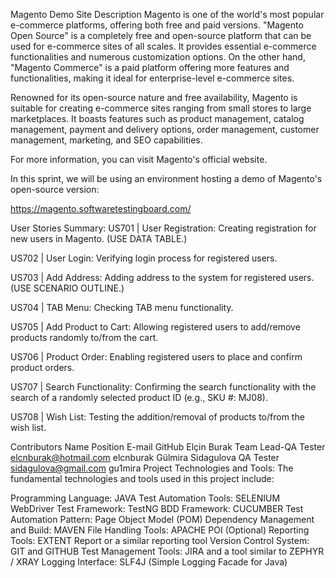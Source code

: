 Magento Demo Site
Description
Magento is one of the world's most popular e-commerce platforms, offering both free and paid versions. "Magento Open Source" is a completely free and open-source platform that can be used for e-commerce sites of all scales. It provides essential e-commerce functionalities and numerous customization options. On the other hand, "Magento Commerce" is a paid platform offering more features and functionalities, making it ideal for enterprise-level e-commerce sites.

Renowned for its open-source nature and free availability, Magento is suitable for creating e-commerce sites ranging from small stores to large marketplaces. It boasts features such as product management, catalog management, payment and delivery options, order management, customer management, marketing, and SEO capabilities.

For more information, you can visit Magento's official website.

In this sprint, we will be using an environment hosting a demo of Magento's open-source version:

https://magento.softwaretestingboard.com/

User Stories Summary:
US701 | User Registration:
Creating registration for new users in Magento.
(USE DATA TABLE.)

US702 | User Login:
Verifying login process for registered users.

US703 | Add Address:
Adding address to the system for registered users.
(USE SCENARIO OUTLINE.)

US704 | TAB Menu:
Checking TAB menu functionality.

US705 | Add Product to Cart:
Allowing registered users to add/remove products randomly to/from the cart.

US706 | Product Order:
Enabling registered users to place and confirm product orders.

US707 | Search Functionality:
Confirming the search functionality with the search of a randomly selected product ID (e.g., SKU #: MJ08).

US708 | Wish List:
Testing the addition/removal of products to/from the wish list.

Contributors
Name	Position	E-mail	GitHub
Elçin Burak	Team Lead-QA Tester	elcnburak@hotmail.com	elcnburak
Gülmira Sidagulova	QA Tester	sidagulova@gmail.com	gu1mira
Project Technologies and Tools:
The fundamental technologies and tools used in this project include:

Programming Language: JAVA
Test Automation Tools: SELENIUM WebDriver
Test Framework: TestNG
BDD Framework: CUCUMBER
Test Automation Pattern: Page Object Model (POM)
Dependency Management and Build: MAVEN
File Handling Tools: APACHE POI (Optional)
Reporting Tools: EXTENT Report or a similar reporting tool
Version Control System: GIT and GITHUB
Test Management Tools: JIRA and a tool similar to ZEPHYR / XRAY
Logging Interface: SLF4J (Simple Logging Facade for Java)
